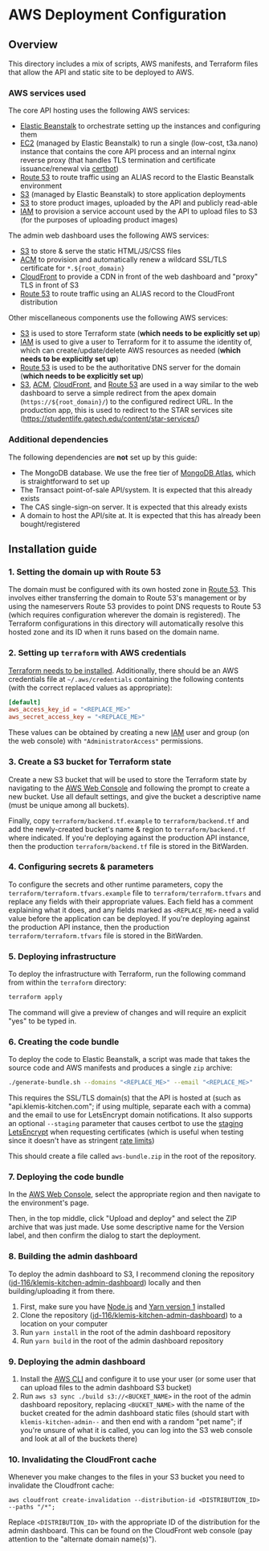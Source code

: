 # AWS Deployment Configuration

## Overview

This directory includes a mix of scripts, AWS manifests, and Terraform files that allow the API and static site to be deployed to AWS.

### AWS services used

The core API hosting uses the following AWS services:
- [Elastic Beanstalk](https://aws.amazon.com/elasticbeanstalk/) to orchestrate setting up the instances and configuring them
- [EC2](https://aws.amazon.com/ec2/) (managed by Elastic Beanstalk) to run a single (low-cost, t3a.nano) instance that contains the core API process and an internal nginx reverse proxy (that handles TLS termination and certificate issuance/renewal via [certbot](https://certbot.eff.org/))
- [Route 53](https://aws.amazon.com/route53/) to route traffic using an ALIAS record to the Elastic Beanstalk environment
- [S3](https://aws.amazon.com/s3/) (managed by Elastic Beanstalk) to store application deployments
- [S3](https://aws.amazon.com/s3/) to store product images, uploaded by the API and publicly read-able
- [IAM](https://aws.amazon.com/iam/) to provision a service account used by the API to upload files to S3 (for the purposes of uploading product images)

The admin web dashboard uses the following AWS services:
- [S3](https://aws.amazon.com/s3/) to store & serve the static HTML/JS/CSS files
- [ACM](https://aws.amazon.com/certificate-manager/) to provision and automatically renew a wildcard SSL/TLS certificate for `*.${root_domain}`
- [CloudFront](https://aws.amazon.com/cloudfront/) to provide a CDN in front of the web dashboard and "proxy" TLS in front of S3
- [Route 53](https://aws.amazon.com/route53/) to route traffic using an ALIAS record to the CloudFront distribution

Other miscellaneous components use the following AWS services:
- [S3](https://aws.amazon.com/s3/) is used to store Terraform state (**which needs to be explicitly set up**)
- [IAM](https://aws.amazon.com/iam/) is used to give a user to Terraform for it to assume the identity of, which can create/update/delete AWS resources as needed (**which needs to be explicitly set up**)
- [Route 53](https://aws.amazon.com/route53/) is used to be the authoritative DNS server for the domain (**which needs to be explicitly set up**)
- [S3](https://aws.amazon.com/s3/), [ACM](https://aws.amazon.com/certificate-manager/), [CloudFront](https://aws.amazon.com/cloudfront/), and [Route 53](https://aws.amazon.com/route53/) are used in a way similar to the web dashboard to serve a simple redirect from the apex domain (`https://${root_domain}/`) to the configured redirect URL. In the production app, this is used to redirect to the STAR services site (https://studentlife.gatech.edu/content/star-services/)

### Additional dependencies

The following dependencies are **not** set up by this guide:
- The MongoDB database. We use the free tier of [MongoDB Atlas](https://www.mongodb.com/cloud/atlas), which is straightforward to set up
- The Transact point-of-sale API/system. It is expected that this already exists
- The CAS single-sign-on server. It is expected that this already exists
- A domain to host the API/site at. It is expected that this has already been bought/registered

## Installation guide

### 1. Setting the domain up with Route 53

The domain must be configured with its own hosted zone in [Route 53](https://aws.amazon.com/route53/). This involves either transferring the domain to Route 53's management or by using the nameservers Route 53 provides to point DNS requests to Route 53 (which requires configuration wherever the domain is registered). The Terraform configurations in this directory will automatically resolve this hosted zone and its ID when it runs based on the domain name.

### 2. Setting up `terraform` with AWS credentials

[Terraform needs to be installed](https://learn.hashicorp.com/tutorials/terraform/install-cli). Additionally, there should be an AWS credentials file at `~/.aws/credentials` containing the following contents (with the correct replaced values as appropriate):

```toml
[default]
aws_access_key_id = "<REPLACE_ME>"
aws_secret_access_key = "<REPLACE_ME>"
```

These values can be obtained by creating a new [IAM](https://aws.amazon.com/iam/) user and group (on the web console) with `"AdministratorAccess"` permissions.

### 3. Create a S3 bucket for Terraform state

Create a new S3 bucket that will be used to store the Terraform state by navigating to the [AWS Web Console](https://s3.console.aws.amazon.com/s3/home) and following the prompt to create a new bucket. Use all default settings, and give the bucket a descriptive name (must be unique among all buckets).

Finally, copy `terraform/backend.tf.example` to `terraform/backend.tf` and add the newly-created bucket's name & region to `terraform/backend.tf` where indicated. If you're deploying against the production API instance, then the production `terraform/backend.tf` file is stored in the BitWarden.

### 4. Configuring secrets & parameters

To configure the secrets and other runtime parameters, copy the `terraform/terraform.tfvars.example` file to `terraform/terraform.tfvars` and replace any fields with their appropriate values. Each field has a comment explaining what it does, and any fields marked as `<REPLACE_ME>` need a valid value before the application can be deployed. If you're deploying against the production API instance, then the production `terraform/terraform.tfvars` file is stored in the BitWarden.

### 5. Deploying infrastructure

To deploy the infrastructure with Terraform, run the following command from within the `terraform` directory:

```sh
terraform apply
```

The command will give a preview of changes and will require an explicit "yes" to be typed in.

### 6. Creating the code bundle

To deploy the code to Elastic Beanstalk, a script was made that takes the source code and AWS manifests and produces a single `zip` archive:

```sh
./generate-bundle.sh --domains "<REPLACE_ME>" --email "<REPLACE_ME>"
```

This requires the SSL/TLS domain(s) that the API is hosted at (such as "api.klemis-kitchen.com"; if using multiple, separate each with a comma) and the email to use for LetsEncrypt domain notifications. It also supports an optional `--staging` parameter that causes certbot to use the [staging LetsEncrypt](https://letsencrypt.org/docs/staging-environment/) when requesting certificates (which is useful when testing since it doesn't have as stringent [rate limits](https://letsencrypt.org/docs/rate-limits/))

This should create a file called `aws-bundle.zip` in the root of the repository.

### 7. Deploying the code bundle

In the [AWS Web Console](https://console.aws.amazon.com/elasticbeanstalk/home), select the appropriate region and then navigate to the environment's page.

Then, in the top middle, click "Upload and deploy" and select the ZIP archive that was just made. Use some descriptive name for the Version label, and then confirm the dialog to start the deployment.

### 8. Building the admin dashboard

To deploy the admin dashboard to S3, I recommend cloning the repository ([jd-116/klemis-kitchen-admin-dashboard](https://github.com/jd-116/klemis-kitchen-admin-dashboard)) locally and then building/uploading it from there.

1. First, make sure you have [Node.js](https://nodejs.org/en/) and [Yarn version 1](https://classic.yarnpkg.com/lang/en/docs/install/) installed
1. Clone the repository ([jd-116/klemis-kitchen-admin-dashboard](https://github.com/jd-116/klemis-kitchen-admin-dashboard)) to a location on your computer
1. Run `yarn install` in the root of the admin dashboard repository
1. Run `yarn build` in the root of the admin dashboard repository

### 9. Deploying the admin dashboard

1. Install the [AWS CLI](https://aws.amazon.com/cli/) and configure it to use your user (or some user that can upload files to the admin dashboard S3 bucket)
1. Run `aws s3 sync ./build s3://<BUCKET_NAME>` in the root of the admin dashboard repository, replacing `<BUCKET_NAME>` with the name of the bucket created for the admin dashboard static files (should start with `klemis-kitchen-admin--` and then end with a random "pet name"; if you're unsure of what it is called, you can log into the S3 web console and look at all of the buckets there)

### 10. Invalidating the CloudFront cache

Whenever you make changes to the files in your S3 bucket you need to invalidate the Cloudfront cache:

```
aws cloudfront create-invalidation --distribution-id <DISTRIBUTION_ID> --paths "/*";
```

Replace `<DISTRIBUTION_ID>` with the appropriate ID of the distribution for the admin dashboard. This can be found on the CloudFront web console (pay attention to the "alternate domain name(s)").
